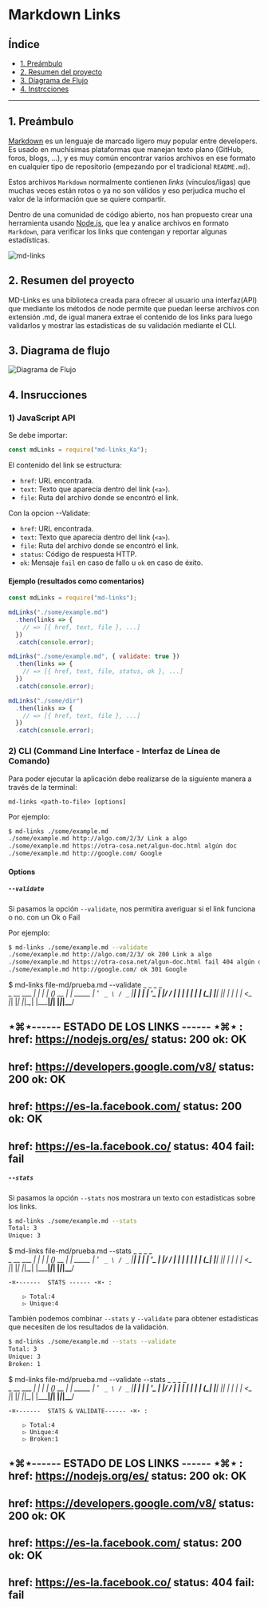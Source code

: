 # Markdown Links

## Índice

* [1. Preámbulo](#1-preámbulo)
* [2. Resumen del proyecto](#2-resumen-del-proyecto)
* [3. Diagrama de Flujo](#3-Diagrama-de-flujo)
* [4. Instrcciones](#4-Instrucciones)


***

## 1. Preámbulo

[Markdown](https://es.wikipedia.org/wiki/Markdown) es un lenguaje de marcado
ligero muy popular entre developers. Es usado en muchísimas plataformas que
manejan texto plano (GitHub, foros, blogs, ...), y es muy común
encontrar varios archivos en ese formato en cualquier tipo de repositorio
(empezando por el tradicional `README.md`).

Estos archivos `Markdown` normalmente contienen _links_ (vínculos/ligas) que
muchas veces están rotos o ya no son válidos y eso perjudica mucho el valor de
la información que se quiere compartir.

Dentro de una comunidad de código abierto, nos han propuesto crear una
herramienta usando [Node.js](https://nodejs.org/), que lea y analice archivos
en formato `Markdown`, para verificar los links que contengan y reportar
algunas estadísticas.

![md-links](https://user-images.githubusercontent.com/110297/42118443-b7a5f1f0-7bc8-11e8-96ad-9cc5593715a6.jpg)

## 2. Resumen del proyecto

MD-Links es una biblioteca creada para ofrecer al usuario una interfaz(API) que mediante los métodos de node permite que puedan leerse archivos con extensión .md, de igual manera extrae el contenido de los links para luego validarlos y mostrar las estadisticas de su validación mediante el CLI. 

## 3. Diagrama de flujo


![Diagrama de Flujo](Imagenes/MD-Links.png)

## 4. Insrucciones
### 1) JavaScript API

Se debe importar:
```js
const mdLinks = require("md-links_Ka");
```

El contenido del link se estructura:

* `href`: URL encontrada.
* `text`: Texto que aparecía dentro del link (`<a>`).
* `file`: Ruta del archivo donde se encontró el link.

Con la opcion --Validate:

* `href`: URL encontrada.
* `text`: Texto que aparecía dentro del link (`<a>`).
* `file`: Ruta del archivo donde se encontró el link.
* `status`: Código de respuesta HTTP.
* `ok`: Mensaje `fail` en caso de fallo u `ok` en caso de éxito.

#### Ejemplo (resultados como comentarios)

```js
const mdLinks = require("md-links");

mdLinks("./some/example.md")
  .then(links => {
    // => [{ href, text, file }, ...]
  })
  .catch(console.error);

mdLinks("./some/example.md", { validate: true })
  .then(links => {
    // => [{ href, text, file, status, ok }, ...]
  })
  .catch(console.error);

mdLinks("./some/dir")
  .then(links => {
    // => [{ href, text, file }, ...]
  })
  .catch(console.error);
```

### 2) CLI (Command Line Interface - Interfaz de Línea de Comando)

Para poder ejecutar la aplicación debe realizarse de la siguiente manera a través de la terminal:

`md-links <path-to-file> [options]`

Por ejemplo:

```sh
$ md-links ./some/example.md
./some/example.md http://algo.com/2/3/ Link a algo
./some/example.md https://otra-cosa.net/algun-doc.html algún doc
./some/example.md http://google.com/ Google
```

#### Options

##### `--validate`

Si pasamos la opción `--validate`, nos permitira averiguar si el link funciona o no. con un Ok o Fail

Por ejemplo:

```sh
$ md-links ./some/example.md --validate
./some/example.md http://algo.com/2/3/ ok 200 Link a algo
./some/example.md https://otra-cosa.net/algun-doc.html fail 404 algún doc
./some/example.md http://google.com/ ok 301 Google
```

$ md-links file-md/prueba.md --validate
                _       _     _       _        
  _ __ ___   __| |     | |   (_)_ __ | | _____ 
 | '_ ` _ \ / _` |_____| |   | | '_ \| |/ / __|
 | | | | | | (_| |_____| |___| | | | |   <\__ \
 |_| |_| |_|\__,_|     |_____|_|_| |_|_|\_\___/

⋆⌘⋆------  ESTADO DE LOS LINKS ------ ⋆⌘⋆ :
href: https://nodejs.org/es/  status: 200  ok: OK
 ---
href: https://developers.google.com/v8/  status: 200  ok: OK
 ---
href: https://es-la.facebook.com/  status: 200  ok: OK
 ---
 href: https://es-la.facebook.co/  status: 404  fail: fail
 ---

##### `--stats`

Si pasamos la opción `--stats` nos mostrara un texto con estadísticas sobre los links.

```sh
$ md-links ./some/example.md --stats
Total: 3
Unique: 3
```
$ md-links file-md/prueba.md --stats
                _       _     _       _        
  _ __ ___   __| |     | |   (_)_ __ | | _____ 
 | '_ ` _ \ / _` |_____| |   | | '_ \| |/ / __|
 | | | | | | (_| |_____| |___| | | | |   <\__ \
 |_| |_| |_|\__,_|     |_____|_|_| |_|_|\_\___/

 
    ⋆⌘⋆------  STATS ------ ⋆⌘⋆ :
    
        ▷ Total:4 
        ▷ Unique:4


También podemos combinar `--stats` y `--validate` para obtener estadísticas que necesiten de los resultados de la validación.

```sh
$ md-links ./some/example.md --stats --validate
Total: 3
Unique: 3
Broken: 1
```

$ md-links file-md/prueba.md --validate --stats
                _       _     _       _        
  _ __ ___   __| |     | |   (_)_ __ | | _____ 
 | '_ ` _ \ / _` |_____| |   | | '_ \| |/ / __|
 | | | | | | (_| |_____| |___| | | | |   <\__ \
 |_| |_| |_|\__,_|     |_____|_|_| |_|_|\_\___/

 
    ⋆⌘⋆------  STATS & VALIDATE------ ⋆⌘⋆ :
    
        ▷ Total:4 
        ▷ Unique:4 
        ▷ Broken:1 

⋆⌘⋆------  ESTADO DE LOS LINKS ------ ⋆⌘⋆ :
href: https://nodejs.org/es/  status: 200  ok: OK
 ---
href: https://developers.google.com/v8/  status: 200  ok: OK
 ---
href: https://es-la.facebook.com/  status: 200  ok: OK
 ---
 href: https://es-la.facebook.co/  status: 404  fail: fail
 ---



